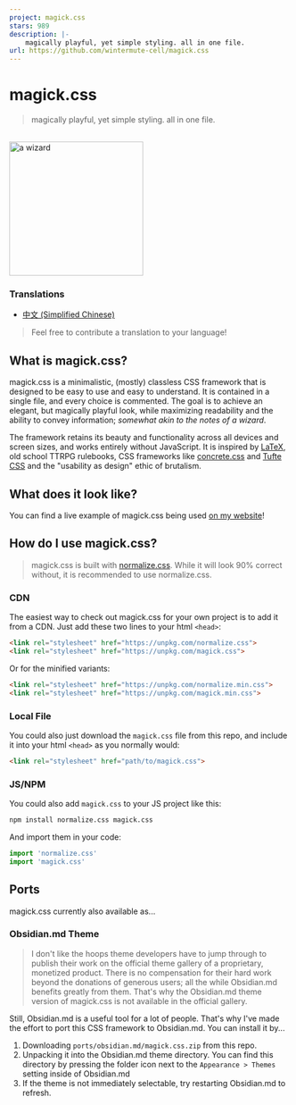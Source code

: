 ```yaml
---
project: magick.css
stars: 989
description: |-
    magically playful, yet simple styling. all in one file.
url: https://github.com/wintermute-cell/magick.css
---
```


# magick.css
> magically playful, yet simple styling. all in one file.

<br>
<img alt="a wizard" src="wizard.webp" width="240" height="240">

### Translations

- [中文 (Simplified Chinese)](./translations/zh-CN.md)

> Feel free to contribute a translation to your language!

## What is magick.css?
magick.css is a minimalistic, (mostly) classless CSS framework that is designed
to be easy to use and easy to understand. It is contained in a single file, and
every choice is commented. The goal is to achieve an elegant, but magically
playful look, while maximizing readability and the ability to convey
information; *somewhat akin to the notes of a wizard*.

The framework retains its beauty and functionality across all devices and
screen sizes, and works entirely without JavaScript. It is inspired by
[LaTeX](https://www.latex-project.org/), old school TTRPG rulebooks, CSS
frameworks like [concrete.css](https://concrete.style/) and [Tufte
CSS](https://edwardtufte.github.io/tufte-css/) and the "usability as design"
ethic of brutalism.

## What does it look like?
You can find a live example of magick.css being used [on my
website](https://css.winterveil.net)!

## How do I use magick.css?
> magick.css is built with
> [normalize.css](https://necolas.github.io/normalize.css/). While it will look
> 90% correct without, it is recommended to use normalize.css.

### CDN
The easiest way to check out magick.css for your own project is to add it from
a CDN. Just add these two lines to your html `<head>`:

```html
<link rel="stylesheet" href="https://unpkg.com/normalize.css">
<link rel="stylesheet" href="https://unpkg.com/magick.css">
```

Or for the minified variants:
```html
<link rel="stylesheet" href="https://unpkg.com/normalize.min.css">
<link rel="stylesheet" href="https://unpkg.com/magick.min.css">
```

### Local File
You could also just download the `magick.css` file from this repo, and include
it into your html `<head>` as you normally would:

```html
<link rel="stylesheet" href="path/to/magick.css">
```

### JS/NPM
You could also add `magick.css` to your JS project like this:

```bash
npm install normalize.css magick.css
```

And import them in your code:
```js
import 'normalize.css'
import 'magick.css'
```

## Ports
magick.css currently also available as...

### Obsidian.md Theme
> I don't like the hoops theme developers have to jump through to publish their
> work on the official theme gallery of a proprietary, monetized product. There
> is no compensation for their hard work beyond the donations of generous
> users; all the while Obsidian.md benefits greatly from them. That's why the
> Obsidian.md theme version of magick.css is not available in the official
> gallery.

Still, Obsidian.md is a useful tool for a lot of people. That's why I've made
the effort to port this CSS framework to Obsidian.md. You can install it by...

1. Downloading `ports/obsidian.md/magick.css.zip` from this repo.
2. Unpacking it into the Obsidian.md theme directory. You can find this
   directory by pressing the folder icon next to the `Appearance > Themes`
   setting inside of Obsidian.md
3. If the theme is not immediately selectable, try restarting Obsidian.md to
   refresh.

